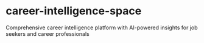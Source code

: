# career-intelligence-space
Comprehensive career intelligence platform with AI-powered insights for job seekers and career professionals
